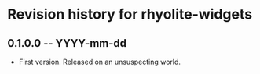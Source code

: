 # Revision history for rhyolite-widgets

## 0.1.0.0 -- YYYY-mm-dd

* First version. Released on an unsuspecting world.
